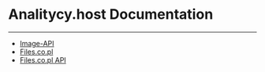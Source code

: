 # Analitycy.host Documentation

---

* [Image-API](en/iapi)
* [Files.co.pl](en/files)
* [Files.co.pl API](en/filesapi)

